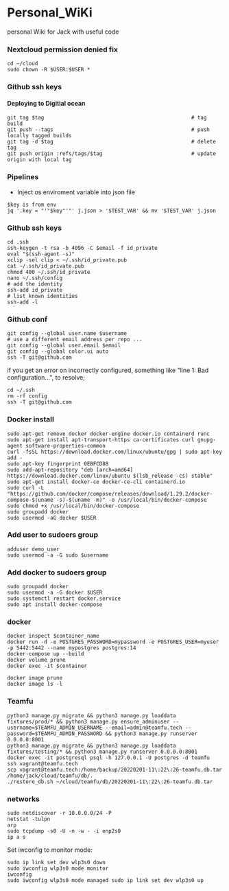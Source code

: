 # Personal_WiKi
personal Wiki for Jack with useful code

### Nextcloud permission denied fix
```shell
cd ~/cloud
sudo chown -R $USER:$USER *
```

### Github ssh keys
#### Deploying to Digitial ocean
```shell
git tag $tag                                                # tag build
git push --tags                                             # push locally tagged builds
git tag -d $tag                                             # delete tag
git push origin :refs/tags/$tag                             # update origin with local tag
```

### Pipelines
- Inject os enviroment variable into json file
```shell
$key is from env
jq '.key = "'"$key"'"' j.json > '$TEST_VAR' && mv '$TEST_VAR' j.json 
```

### Github ssh keys

```shell
cd .ssh
ssh-keygen -t rsa -b 4096 -C $email -f id_private
eval "$(ssh-agent -s)"
xclip -sel clip < ~/.ssh/id_private.pub
cat ~/.ssh/id_private.pub
chmod 400 ~/.ssh/id_private
nano ~/.ssh/config
# add the identity
ssh-add id_private
# list known identities
ssh-add -l
```
### Github conf
```shell
git config --global user.name $username
# use a different email address per repo ...
git config --global user.email $email
git config --global color.ui auto
ssh -T git@github.com
```
if you get an error on incorrectly configured, something like "line 1: Bad configuration...",
to resolve;
```shell
cd ~/.ssh
rm -rf config
ssh -T git@github.com
```


### Docker install
```shell
sudo apt-get remove docker docker-engine docker.io containerd runc
sudo apt-get install apt-transport-https ca-certificates curl gnupg-agent software-properties-common
curl -fsSL https://download.docker.com/linux/ubuntu/gpg | sudo apt-key add -
sudo apt-key fingerprint 0EBFCD88
sudo add-apt-repository "deb [arch=amd64] https://download.docker.com/linux/ubuntu $(lsb_release -cs) stable"
sudo apt-get install docker-ce docker-ce-cli containerd.io
sudo curl -L "https://github.com/docker/compose/releases/download/1.29.2/docker-compose-$(uname -s)-$(uname -m)" -o /usr/local/bin/docker-compose
sudo chmod +x /usr/local/bin/docker-compose
sudo groupadd docker
sudo usermod -aG docker $USER
```
### Add user to sudoers group
```shell
adduser demo_user
sudo usermod -a -G sudo $username
```
### Add docker to sudoers group
```shell
sudo groupadd docker
sudo usermod -a -G docker $USER
sudo systemctl restart docker.service
sudo apt install docker-compose
```
### docker
```shell
docker inspect $container_name
docker run -d -e POSTGRES_PASSWORD=mypassword -e POSTGRES_USER=myuser -p 5442:5442 --name mypostgres postgres:14
docker-compose up --build
docker volume prune
docker exec -it $container

docker image prune
docker image ls -l
```

### Teamfu
```shell
python3 manage.py migrate && python3 manage.py loaddata fixtures/prod/* && python3 manage.py ensure_adminuser --username=$TEAMFU_ADMIN_USERNAME --email=admin@teamfu.tech --password=$TEAMFU_ADMIN_PASSWORD && python3 manage.py runserver 0.0.0.0:8001
python3 manage.py migrate && python3 manage.py loaddata fixtures/testing/* && python3 manage.py runserver 0.0.0.0:8001
docker exec -it postgresql psql -h 127.0.0.1 -U postgres -d teamfu 
ssh vagrant@teamfu.tech
scp vagrant@teamfu.tech:/home/backup/20220201-11\:22\:26-teamfu.db.tar /home/jack/cloud/teamfu/db/.
./restore_db.sh ~/cloud/teamfu/db/20220201-11\:22\:26-teamfu.db.tar 
```

### networks
```shell
sudo netdiscover -r 10.0.0.0/24 -P
netstat -tulpn
arp
sudo tcpdump -s0 -U -n -w - -i enp2s0
ip a s
```


Set iwconfig to monitor mode:
```shell
sudo ip link set dev wlp3s0 down
sudo iwconfig wlp3s0 mode monitor
iwconfig
sudo iwconfig wlp3s0 mode managed sudo ip link set dev wlp3s0 up
```
